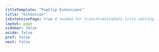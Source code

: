 ```yaml
---
titleTemplate: "PopClip Extensions"
title: "Extension"
isExtensionPage: true # needed for transformSiteData title setting
layout: page
sidebar: false
aside: false
pref: false
next: false
---
```

<script setup lang="ts">
import DirectoryPage from '/components/DirectoryPage.vue';
</script>

<DirectoryPage :params="$params"/>
